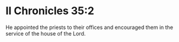 # II Chronicles 35:2

He appointed the priests to their offices and encouraged them in the service of the house of the Lord.
